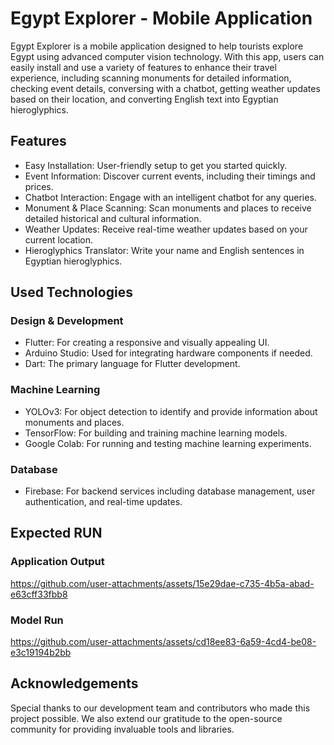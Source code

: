 # Egypt Explorer - Mobile Application
Egypt Explorer is a mobile application designed to help tourists explore Egypt using advanced computer vision technology. With this app, users can easily install and use a variety of features to enhance their travel experience, including scanning monuments for detailed information, checking event details, conversing with a chatbot, getting weather updates based on their location, and converting English text into Egyptian hieroglyphics.

## Features
* Easy Installation: User-friendly setup to get you started quickly.
* Event Information: Discover current events, including their timings and prices.
* Chatbot Interaction: Engage with an intelligent chatbot for any queries.
* Monument & Place Scanning: Scan monuments and places to receive detailed historical and cultural information.
* Weather Updates: Receive real-time weather updates based on your current location.
* Hieroglyphics Translator: Write your name and English sentences in Egyptian hieroglyphics.
  
## Used Technologies
### Design & Development
* Flutter: For creating a responsive and visually appealing UI.
* Arduino Studio: Used for integrating hardware components if needed.
* Dart: The primary language for Flutter development.
### Machine Learning
* YOLOv3: For object detection to identify and provide information about monuments and places.
* TensorFlow: For building and training machine learning models.
* Google Colab: For running and testing machine learning experiments.
### Database
* Firebase: For backend services including database management, user authentication, and real-time updates.

## Expected RUN
### Application Output
https://github.com/user-attachments/assets/15e29dae-c735-4b5a-abad-e63cff33fbb8
### Model Run
https://github.com/user-attachments/assets/cd18ee83-6a59-4cd4-be08-e3c19194b2bb

## Acknowledgements
Special thanks to our development team and contributors who made this project possible. We also extend our gratitude to the open-source community for providing invaluable tools and libraries.







